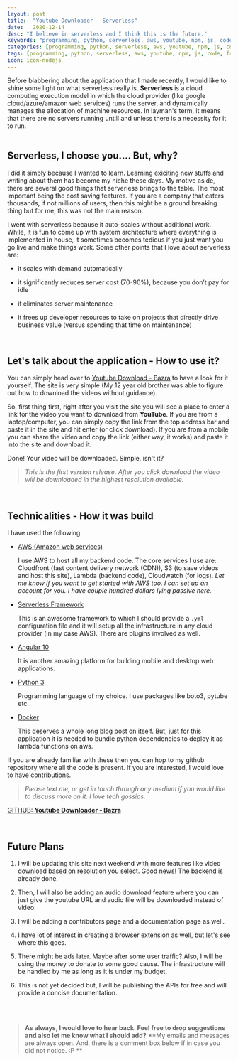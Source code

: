 ```yaml
---
layout: post
title:  "Youtube Downloader - Serverless"
date:   2020-12-14
desc: "I believe in serverless and I think this is the future."
keywords: "programming, python, serverless, aws, youtube, npm, js, code, frontend, backend"
categories: [programming, python, serverless, aws, youtube, npm, js, code, frontend, backend]
tags: [programming, python, serverless, aws, youtube, npm, js, code, frontend, backend]
icon: icon-nodejs
---
```


Before blabbering about the application that I made recently, I would like to shine some light on what serverless really is. **Serverless** is a cloud computing execution model in which the cloud provider (like google cloud/azure/amazon web services) runs the server, and dynamically manages the allocation of machine resources. In layman's term, it means that there are no servers running untill and unless there is a necessity for it to run.
<br><br>
<h2>Serverless, I choose you.... But, why?</h2>

I did it simply because I wanted to learn. Learning exiciting new stuffs and writing about them has become my niche these days. My motive aside, there are several good things that serverless brings to the table. The most important being the cost saving features. If you are a company that caters thousands, if not millions of users, then this might be a ground breaking thing but for me, this was not the main reason. 

I went with serverless because it auto-scales without additional work. While, it is fun to come up with system architecture where everything is implemented in house, it sometimes becomes tedious if you just want you go live and make things work. Some other points that I love about serverless are:

- it scales with demand automatically
  
- it significantly reduces server cost (70-90%), because you don’t pay for idle
  
- it eliminates server maintenance
  
- it frees up developer resources to take on projects that directly drive business value (versus spending that time on maintenance)

<br>
<h2>Let's talk about the application - How to use it?</h2>

You can simply head over to [Youtube Download - Bazra](http://d2ty6b2yjm83if.cloudfront.net/) to have a look for it yourself. The site is very simple (My 12 year old brother was able to figure out how to download the videos without guidance).

So, first thing first, right after you visit the site you will see a place to enter a link for the video you want to download from **YouTube**. If you are from a laptop/computer, you can simply copy the link from the top address bar and paste it in the site and hit enter (or click download). If you are from a mobile you can share the video and copy the link (either way, it works) and paste it into the site and download it.

Done! Your video will be downloaded. Simple, isn't it?

> *This is the first version release. After you click download the video will be downloaded in the highest resolution available.*

<br>
<h2>Technicalities - How it was build</h2>

I have used the following:

- [AWS (Amazon web services)](aws.amazon.com)
    
    I use AWS to host all my backend code. The core services I use are: Cloudfront (fast content delivery network (CDN)), S3 (to save videos and host this site), Lambda (backend code), Cloudwatch (for logs). *Let me know if you want to get started with AWS too. I can set up an account for you. I have couple hundred dollars lying passive here.*
  
- [Serverless Framework](http://serverless.com/)

    This is an awesome framework to which I should provide a `.yml` configuration file and it will setup all the infrastructure in any cloud provider (in my case AWS). There are plugins involved as well.

- [Angular 10](https://angular.io/)

    It is another amazing platform for building mobile and desktop web applications.

- [Python 3](https://www.python.org/)

    Programming language of my choice. I use packages like boto3, pytube etc.

- [Docker](https://www.docker.com/)

    This deserves a whole long blog post on itself. But, just for this application it is needed to bundle python dependencies to deploy it as lambda functions on aws.

If you are already familiar with these then you can hop to my github repository where all the code is present. If you are interested, I would love to have contributions.

> *Please text me, or get in touch through any medium if you would like to discuss more on it. I love tech gossips.*

[GITHUB: **Youtube Downloader - Bazra**](https://github.com/prameshbajra/serverless-works/tree/master/yt-bazra-download)

<br>
<h2>Future Plans</h2>

1. I will be updating this site next weekend with more features like video download based on resolution you select. Good news! The backend is already done. 

2. Then, I will also be adding an audio download feature where you can just give the youtube URL and audio file will be downloaded instead of video.

3. I will be adding a contributors page and a documentation page as well.

4. I have lot of interest in creating a browser extension as well, but let's see where this goes.

5. There might be ads later. Maybe after some user traffic? Also, I will be using the money to donate to some good cause. The infrastructure will be handled by me as long as it is under my budget. 

5. This is not yet decided but, I will be publishing the APIs for free and will provide a concise documentation.

<br><br>
> **As always, I would love to hear back. Feel free to drop suggestions and also let me know what I should add?**
> **My emails and messages are always open. And, there is a comment box below if in case you did not notice. :P **
